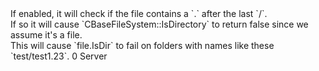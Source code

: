 <function name="holylib_filesystem_easydircheck" parent="" type="libraryfield">
    <description>
		If enabled, it will check if the file contains a `.` after the last `/`.<br>
		If so it will cause `CBaseFileSystem::IsDirectory` to return false since we assume it's a file.<br>
		This will cause `file.IsDir` to fail on folders with names like these `test/test1.23`.
    <added version="0.2"></added>
    </description>
    <value>0</value>
    <realm>Server</realm>
</function>